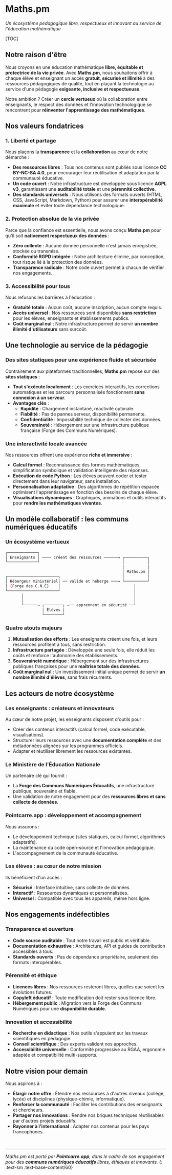 # Maths.pm

*Un écosystème pédagogique libre, respectueux et innovant au service de l'éducation mathématique*

[TOC]

## Notre raison d'être

Nous croyons en une éducation mathématique **libre, équitable et protectrice de la vie privée**. Avec **Maths.pm**, nous souhaitons offrir à chaque élève et enseignant un accès **gratuit, sécurisé et illimité** à des ressources pédagogiques de qualité, tout en plaçant la technologie au service d'une pédagogie **exigeante, inclusive et respectueuse**.

Notre ambition ? Créer un **cercle vertueux** où la collaboration entre enseignants, le respect des données et l'innovation technologique se rencontrent pour **réinventer l'apprentissage des mathématiques**.


## Nos valeurs fondatrices

### 1. Liberté et partage

Nous plaçons la **transparence** et la **collaboration** au cœur de notre démarche :

- **Des ressources libres** : Tous nos contenus sont publiés sous licence **CC BY-NC-SA 4.0**, pour encourager leur réutilisation et adaptation par la communauté éducative.
- **Un code ouvert** : Notre infrastructure est développée sous licence **AGPL v3**, garantissant une **auditabilité totale** et une **pérennité collective**.
- **Des standards universels** : Nous utilisons des formats ouverts (HTML, CSS, JavaScript, Markdown, Python) pour assurer une **interopérabilité maximale** et éviter toute dépendance technologique.

### 2. Protection absolue de la vie privée

Parce que la confiance est essentielle, nous avons conçu **Maths.pm** pour qu'il soit **nativement respectueux des données** :

- **Zéro collecte** : Aucune donnée personnelle n'est jamais enregistrée, stockée ou transmise.
- **Conformité RGPD intégrée** : Notre architecture élimine, par conception, tout risque lié à la protection des données.
- **Transparence radicale** : Notre code ouvert permet à chacun de vérifier nos engagements.

### 3. Accessibilité pour tous

Nous refusons les barrières à l'éducation :

- **Gratuité totale** : Aucun coût, aucune inscription, aucun compte requis.
- **Accès universel** : Nos ressources sont disponibles **sans restriction** pour les élèves, enseignants et établissements publics.
- **Coût marginal nul** : Notre infrastructure permet de servir **un nombre illimité d'utilisateurs** sans surcoût.


## Une technologie au service de la pédagogie

### Des sites statiques pour une expérience fluide et sécurisée

Contrairement aux plateformes traditionnelles, **Maths.pm** repose sur des **sites statiques** :

- **Tout s'exécute localement** : Les exercices interactifs, les corrections automatiques et les parcours personnalisés fonctionnent **sans connexion à un serveur**.
- **Avantages clés** :
  - **Rapidité** : Chargement instantané, réactivité optimale.
  - **Fiabilité** : Pas de pannes serveur, disponibilité permanente.
  - **Confidentialité** : Impossibilité technique de collecter des données.
  - **Souveraineté** : Hébergement sur une infrastructure publique française (Forge des Communs Numériques).

### Une interactivité locale avancée

Nos ressources offrent une expérience **riche et immersive** :

- **Calcul formel** : Reconnaissance des formes mathématiques, simplification symbolique et validation intelligente des réponses.
- **Exécution de code Python** : Les élèves peuvent coder et tester directement dans leur navigateur, sans installation.
- **Personnalisation adaptative** : Des algorithmes de répétition espacée optimisent l'apprentissage en fonction des besoins de chaque élève.
- **Visualisations dynamiques** : Graphiques, animations et outils interactifs pour **rendre les mathématiques vivantes**.


## Un modèle collaboratif : les communs numériques éducatifs

### Un écosystème vertueux


```bash
┌─────────────┐
│ Enseignants │ ──── créent des ressources ──────→ ┌──────────┐
└─────────────┘                                    │          │
                                                   │          │
                                                   │ Maths.pm │
┌──────────────────────┐                           │          │
│ Hébergeur ministériel│ ── valide et héberge ───→ └──────────┘
│ (Forge des C.N.É)    │                                │
└──────────────────────┘                                │
       │                                                │
       │                                                │
       └──────→ ┌────────┐ ←── apprennent en sécurité ──┘
                │ Élèves │
                └────────┘
```
### Quatre atouts majeurs

1. **Mutualisation des efforts** : Les enseignants créent une fois, et leurs ressources profitent à tous, sans restriction.
2. **Infrastructure partagée** : Développée une seule fois, elle réduit les coûts et renforce l'autonomie des établissements.
3. **Souveraineté numérique** : Hébergement sur des infrastructures publiques françaises pour une **maîtrise totale des données**.
4. **Coût marginal nul** : Un investissement initial unique permet de servir **un nombre illimité d'élèves**, sans frais récurrents.


## Les acteurs de notre écosystème

### Les enseignants : créateurs et innovateurs

Au cœur de notre projet, les enseignants disposent d'outils pour :

- Créer des contenus interactifs (calcul formel, code exécutable, visualisations).
- Structurer leurs ressources avec une **documentation complète** et des métadonnées alignées sur les programmes officiels.
- Adapter et réutiliser librement les ressources existantes.

### Le Ministère de l'Éducation Nationale

Un partenaire clé qui fournit :

- La **Forge des Communs Numériques Éducatifs**, une infrastructure publique, souveraine et fiable.
- Une validation de notre engagement pour des **ressources libres et sans collecte de données**.

### Pointcarre.app : développement et accompagnement

Nous assurons :

- Le développement technique (sites statiques, calcul formel, algorithmes adaptatifs).
- La maintenance du code open-source et l'innovation pédagogique.
- L'accompagnement de la communauté éducative.

### Les élèves : au cœur de notre mission

Ils bénéficient d'un accès :

- **Sécurisé** : Interface intuitive, sans collecte de données.
- **Interactif** : Ressources dynamiques et personnalisées.
- **Universel** : Compatible avec tous les appareils, même hors ligne.


## Nos engagements indéfectibles

### Transparence et ouverture

- **Code source auditable** : Tout notre travail est public et vérifiable.
- **Documentation exhaustive** : Architecture, API et guides de contribution accessibles à tous.
- **Standards ouverts** : Pas de dépendance propriétaire, seulement des formats interopérables.

### Pérennité et éthique

- **Licences libres** : Nos ressources resteront libres, quelles que soient les évolutions futures.
- **Copyleft éducatif** : Toute modification doit rester sous licence libre.
- **Hébergement public** : Migration vers la Forge des Communs Numériques pour une **disponibilité durable**.

### Innovation et accessibilité

- **Recherche en didactique** : Nos outils s'appuient sur les travaux scientifiques en pédagogie.
- **Conseil scientifique** : Des experts valident nos approches.
- **Accessibilité universelle** : Conformité progressive au RGAA, ergonomie adaptée et compatibilité multi-supports.


## Notre vision pour demain

Nous aspirons à :

- **Élargir notre offre** : Étendre nos ressources à d'autres niveaux (collège, lycée) et disciplines (physique-chimie, informatique).
- **Renforcer la communauté** : Faciliter les contributions des enseignants et chercheurs.
- **Partager nos innovations** : Rendre nos briques techniques réutilisables par d'autres projets éducatifs.
- **Rayonner à l'international** : Adapter nos contenus pour les pays francophones.

&nbsp;

---

*Maths.pm est porté par **Pointcarre.app**, dans le cadre de son engagement pour des **communs numériques éducatifs** libres, éthiques et innovants.*
{: .text-sm .text-base-content/60}

